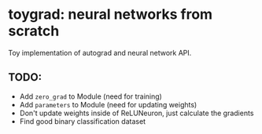 # toygrad: neural networks from scratch

Toy implementation of autograd and neural network API.

## TODO:

* Add ```zero_grad``` to Module (need for training)
* Add ```parameters``` to Module (need for updating weights)
* Don't update weights inside of ReLUNeuron, just calculate the gradients
* Find good binary classification dataset
